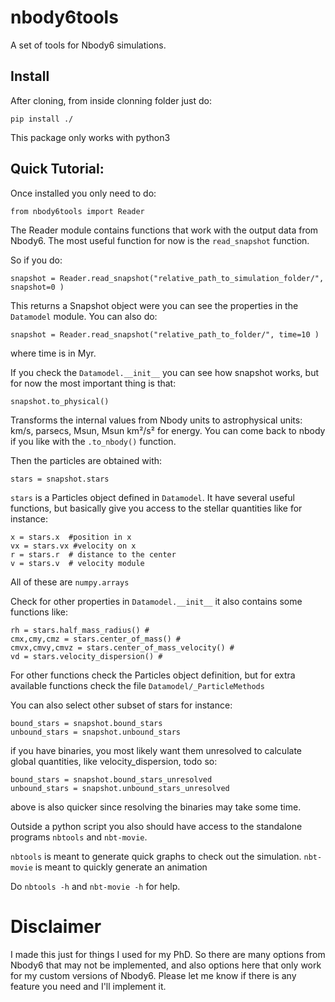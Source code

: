 # nbody6tools
A set of tools for Nbody6 simulations.

## Install

After cloning, from inside clonning folder just do:
```
pip install ./
```
This package only works with python3


## Quick Tutorial:

Once installed you only need to do:

`from nbody6tools import Reader`

The Reader module contains functions that work with the output data from Nbody6. The most useful function for now is the `read_snapshot` function.

So if you do:
```
snapshot = Reader.read_snapshot("relative_path_to_simulation_folder/", snapshot=0 )
```
This returns a Snapshot object were you can see the properties in the `Datamodel` module. 
You can also do:

```
snapshot = Reader.read_snapshot("relative_path_to_folder/", time=10 )
```
where time is in Myr.

If you check the `Datamodel.__init__` you can see how snapshot works, but for now the most important thing is that:

```
snapshot.to_physical()
```
Transforms the internal values from Nbody units to astrophysical units: km/s, parsecs, Msun, Msun km²/s² for energy.
You can come back to nbody if you like with the `.to_nbody()` function.

Then the particles are obtained with:

`stars = snapshot.stars`

`stars` is a Particles object defined in `Datamodel`. It have several useful functions, but basically give you access to the stellar quantities like for instance:
```
x = stars.x  #position in x
vx = stars.vx #velocity on x
r = stars.r  # distance to the center
v = stars.v  # velocity module
```
All of these are `numpy.arrays`

Check for other properties in `Datamodel.__init__` it also contains some functions like:
```
rh = stars.half_mass_radius() #
cmx,cmy,cmz = stars.center_of_mass() #
cmvx,cmvy,cmvz = stars.center_of_mass_velocity() #
vd = stars.velocity_dispersion() # 
```
For other functions check the Particles object definition, but for extra available functions check the file `Datamodel/_ParticleMethods` 

You can also select other subset of stars for instance:
```
bound_stars = snapshot.bound_stars
unbound_stars = snapshot.unbound_stars
```
if you have binaries, you most likely want them unresolved to calculate global quantities, like velocity_dispersion, todo so:

```
bound_stars = snapshot.bound_stars_unresolved
unbound_stars = snapshot.unbound_stars_unresolved
```
above is also quicker since resolving the binaries may take some time.

Outside a python script you also should have access to the standalone programs
`nbtools` and  `nbt-movie`.

`nbtools`  is meant to generate quick graphs to check out the simulation. 
`nbt-movie` is meant to quickly generate an animation

Do `nbtools -h` and `nbt-movie -h` for help.


# Disclaimer
I made this just for things I used for my PhD. So there are many options from Nbody6 that may not be implemented, and also options here that only work for my custom versions of Nbody6.
Please let me know if there is any feature you need and I'll implement it.



